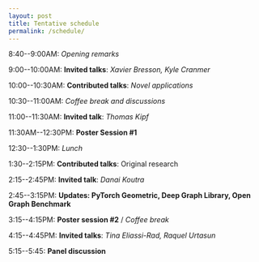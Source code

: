 ```yaml
---
layout: post
title: Tentative schedule
permalink: /schedule/
---
```


8:40--9:00AM: *Opening remarks*

9:00--10:00AM: **Invited talks**: *Xavier Bresson, Kyle Cranmer*

10:00--10:30AM: **Contributed talks**: *Novel applications*

10:30--11:00AM: *Coffee break and discussions*

11:00--11:30AM: **Invited talk**: *Thomas Kipf*

11:30AM--12:30PM: **Poster Session #1**

12:30--1:30PM: *Lunch*

1:30--2:15PM: **Contributed talks**: Original research

2:15--2:45PM: **Invited talk**: *Danai Koutra*

2:45--3:15PM: **Updates: PyTorch Geometric, Deep Graph Library, Open Graph Benchmark** 

3:15--4:15PM: **Poster session #2** / *Coffee break* 

4:15--4:45PM: **Invited talks**: *Tina Eliassi-Rad, Raquel Urtasun*

5:15--5:45: **Panel discussion**

